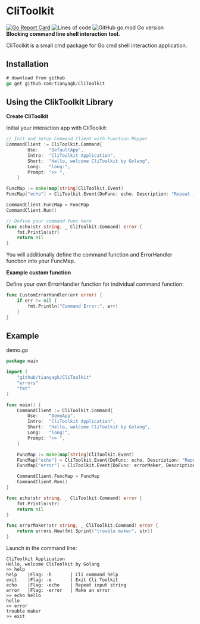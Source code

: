 # CliToolkit

[![Go Report Card](https://goreportcard.com/badge/github.com/tianyagk/CliToolkit)](https://goreportcard.com/report/github.com/tianyagk/CliToolkit)  ![Lines of code](https://img.shields.io/tokei/lines/github/tianyagk/CliToolkit)  ![GitHub go.mod Go version](https://img.shields.io/github/go-mod/go-version/tianyagk/CliToolkit)  
**Blocking command line shell interaction tool.**

CliToolkit is a small cmd package for Go cmd shell interaction application.

## Installation

```go
# download from github
go get github.com/tianyagk/CliToolkit
```

## Using the ClikToolkit Library

**Create CliToolkit**

Initial your interaction app with CliToolkit:

```go
// Init and Setup Command Client with Function Mapper
CommandClient := CliToolkit.Command{
		Use:    "DefaultApp",
		Intro:  "CliToolkit Application",
		Short:  "Hello, welcome CliToolkit by Golang",
		Long:   "long:",
		Prompt: ">> ",
	}

FuncMap := make(map[string]CliToolkit.Event)
FuncMap["echo"] = CliToolkit.Event{DoFunc: echo, Description: "Repeat input string", Flag: "-echo", ErrorHandler: CliToolkit.DefaultErrorHandler}

CommandClient.FuncMap = FuncMap
CommandClient.Run()

// Define your command func here
func echo(str string, _ CliToolkit.Command) error {
	fmt.Println(str)
	return nil
}
```

You will additionally define the command function and ErrorHandler function into your FuncMap.

**Example custom function**

Define your own ErrorHandler function for individual command function:

```go
func CustomErrorHandler(err error) {
	if err != nil {
        fmt.Println("Command Error:", err)
	}
}
```



## Example

demo.go

```go
package main

import (
	"github/tianyagk/CliToolkit"
	"errors"
	"fmt"
)

func main() {
	CommandClient := CliToolkit.Command{
		Use:    "DemoApp",
		Intro:  "CliToolkit Application",
		Short:  "Hello, welcome CliToolkit by Golang",
		Long:   "long:",
		Prompt: ">> ",
	}

	FuncMap := make(map[string]CliToolkit.Event)
	FuncMap["echo"] = CliToolkit.Event{DoFunc: echo, Description: "Repeat input string", Flag: "-echo", ErrorHandler: CliToolkit.DefaultErrorHandler}
	FuncMap["error"] = CliToolkit.Event{DoFunc: errorMaker, Description: "Make an error", Flag: "-error", ErrorHandler: CliToolkit.DefaultErrorHandler}

	CommandClient.FuncMap = FuncMap
	CommandClient.Run()
}

func echo(str string, _ CliToolkit.Command) error {
	fmt.Println(str)
	return nil
}

func errorMaker(str string, _ CliToolkit.Command) error {
	return errors.New(fmt.Sprint("trouble maker", str))
}

```

Launch in the command line:

```shell
CliToolkit Application
Hello, welcome CliToolkit by Golang
>> help
help    |Flag: -h       | Cli command help
exit    |Flag: -e       | Exit Cli Toolkit
echo    |Flag: -echo    | Repeat input string
error   |Flag: -error   | Make an error
>> echo hello
hello
>> error
trouble maker
>> exit
```
